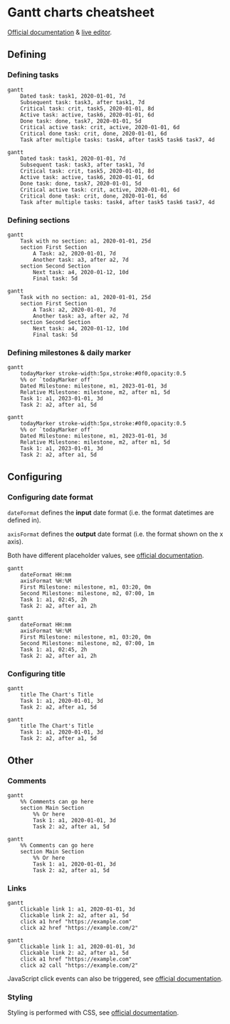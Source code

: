 # Gantt charts cheatsheet

[Official documentation](https://mermaid-js.github.io/mermaid/#/gantt) & [live editor](https://mermaidjs.github.io/mermaid-live-editor/#/edit/eyJjb2RlIjoiZ2FudHRcbnNlY3Rpb24gU2VjdGlvblxuQ29tcGxldGVkIDpkb25lLCAgICBkZXMxLCAyMDE0LTAxLTA2LDIwMTQtMDEtMDhcbkFjdGl2ZSAgICAgICAgOmFjdGl2ZSwgIGRlczIsIDIwMTQtMDEtMDcsIDNkXG5QYXJhbGxlbCAxICAgOiAgICAgICAgIGRlczMsIGFmdGVyIGRlczEsIDFkXG5QYXJhbGxlbCAyICAgOiAgICAgICAgIGRlczQsIGFmdGVyIGRlczEsIDFkXG5QYXJhbGxlbCAzICAgOiAgICAgICAgIGRlczUsIGFmdGVyIGRlczMsIDFkXG5QYXJhbGxlbCA0ICAgOiAgICAgICAgIGRlczYsIGFmdGVyIGRlczQsIDFkIiwibWVybWFpZCI6eyJ0aGVtZSI6ImRlZmF1bHQifX0).

## Defining

### Defining tasks

```mermaid
gantt
    Dated task: task1, 2020-01-01, 7d
    Subsequent task: task3, after task1, 7d
    Critical task: crit, task5, 2020-01-01, 8d
    Active task: active, task6, 2020-01-01, 6d
    Done task: done, task7, 2020-01-01, 5d
    Critical active task: crit, active, 2020-01-01, 6d
    Critical done task: crit, done, 2020-01-01, 6d
    Task after multiple tasks: task4, after task5 task6 task7, 4d
```

```
gantt
    Dated task: task1, 2020-01-01, 7d
    Subsequent task: task3, after task1, 7d
    Critical task: crit, task5, 2020-01-01, 8d
    Active task: active, task6, 2020-01-01, 6d
    Done task: done, task7, 2020-01-01, 5d
    Critical active task: crit, active, 2020-01-01, 6d
    Critical done task: crit, done, 2020-01-01, 6d
    Task after multiple tasks: task4, after task5 task6 task7, 4d
```

### Defining sections

```mermaid
gantt
    Task with no section: a1, 2020-01-01, 25d
    section First Section
        A Task: a2, 2020-01-01, 7d
        Another task: a3, after a2, 7d
    section Second Section
        Next task: a4, 2020-01-12, 10d
        Final task: 5d
```

```
gantt
    Task with no section: a1, 2020-01-01, 25d
    section First Section
        A Task: a2, 2020-01-01, 7d
        Another task: a3, after a2, 7d
    section Second Section
        Next task: a4, 2020-01-12, 10d
        Final task: 5d
```


### Defining milestones & daily marker

```mermaid
gantt
    todayMarker stroke-width:5px,stroke:#0f0,opacity:0.5
    %% or `todayMarker off`
    Dated Milestone: milestone, m1, 2023-01-01, 3d
    Relative Milestone: milestone, m2, after m1, 5d
    Task 1: a1, 2023-01-01, 3d
    Task 2: a2, after a1, 5d
```

```
gantt
    todayMarker stroke-width:5px,stroke:#0f0,opacity:0.5
    %% or `todayMarker off`
    Dated Milestone: milestone, m1, 2023-01-01, 3d
    Relative Milestone: milestone, m2, after m1, 5d
    Task 1: a1, 2023-01-01, 3d
    Task 2: a2, after a1, 5d
```

## Configuring

### Configuring date format

`dateFormat` defines the **input** date format (i.e. the format datetimes are defined in).

`axisFormat` defines the **output** date format (i.e. the format shown on the x axis).

Both have different placeholder values, see [official documentation](https://mermaid-js.github.io/mermaid/#/gantt?id=setting-dates).

```mermaid
gantt
    dateFormat HH:mm
    axisFormat %H:%M
    First Milestone: milestone, m1, 03:20, 0m
    Second Milestone: milestone, m2, 07:00, 1m
    Task 1: a1, 02:45, 2h
    Task 2: a2, after a1, 2h
```

```
gantt
    dateFormat HH:mm
    axisFormat %H:%M
    First Milestone: milestone, m1, 03:20, 0m
    Second Milestone: milestone, m2, 07:00, 1m
    Task 1: a1, 02:45, 2h
    Task 2: a2, after a1, 2h
```

### Configuring title

```mermaid
gantt
    title The Chart's Title
    Task 1: a1, 2020-01-01, 3d
    Task 2: a2, after a1, 5d
```

```
gantt
    title The Chart's Title
    Task 1: a1, 2020-01-01, 3d
    Task 2: a2, after a1, 5d
```

## Other

### Comments

```mermaid
gantt
    %% Comments can go here
    section Main Section
        %% Or here
        Task 1: a1, 2020-01-01, 3d
        Task 2: a2, after a1, 5d
```

```
gantt
    %% Comments can go here
    section Main Section
        %% Or here
        Task 1: a1, 2020-01-01, 3d
        Task 2: a2, after a1, 5d
```

### Links

```mermaid
gantt
    Clickable link 1: a1, 2020-01-01, 3d
    Clickable link 2: a2, after a1, 5d
    click a1 href "https://example.com"
    click a2 href "https://example.com/2"
```

```
gantt
    Clickable link 1: a1, 2020-01-01, 3d
    Clickable link 2: a2, after a1, 5d
    click a1 href "https://example.com"
    click a2 call "https://example.com/2"
```

JavaScript click events can also be triggered, see [official documentation](https://mermaid-js.github.io/mermaid/#/gantt?id=interaction).

### Styling

Styling is performed with CSS, see [official documentation](https://mermaid-js.github.io/mermaid/#/gantt?id=styling).
